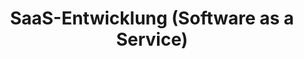 ---
title: SaaS-Entwicklung (Software as a Service)
name: SaaS-Entwicklung
icon: "mdi:cloud-outline" 
slug: saas-entwicklung
shortDescription: Wir bringen deine Software insRecurring Revenue-Modell - mit erfolgreicher SaaS-Entwicklung! 

description: Du hast eine Software-Idee und willst ein skalierbares Abomodell umsetzen? Unsere Experten machen deine Vision zum erfolgreichen SaaS-Business! Mit jahrelanger Erfahrung in der Entwicklung von Cloud-Software beraten wir dich von der ersten Idee bis zum laufenden Betrieb. Wir konzipieren deine SaaS-Architektur, entwickeln die optimale Codebase und gehen sicher, dass deine Software performant skaliert. Profitiere von unserem Know-how für ein schnell wachsendes und zukunftssicheres SaaS-Geschäft! Lass uns reden und deine Software in die Cloud bringen!

keywords:
  - SaaS-Entwicklung
  - Cloud-Software
  - Abonnementsoftware
  - SaaS Business

faqSection:
  heading: Häufig gestellte Fragen
  questions:
    - question: Für welche Branchen entwickelt ihr SaaS-Lösungen?
      answer: Unsere Expertise ist branchenunabhängig einsetzbar - sprech uns an!
    - question: Übernehmt ihr auch Konzeption und Beratung?
      answer: Ja, wir unterstützen dich gerne bei der Ausarbeitung der SaaS-Strategie und Architektur. 
    - question: Verwaltet ihr auch den laufenden SaaS-Betrieb?
      answer: Ja, wir können auf Wunsch auch den Managed Service deine SaaS übernehmen.
    - question: Wie erfolgt die Integration in bestehende Systeme?
      answer: Durch offene Schnittstellen und APIs integrieren wir deine SaaS nahtlos.
    - question: Bietet ihr auch Cloud-Entwicklung jenseits von SaaS?  
      answer: Ja, unsere Expertise umfasst sämtliche Cloud-Anwendungsfälle.
    - question: Wie läuft das Projektmanagement ab?
      answer: Agil und eng mit dir abgestimmt, mit täglichen Updates zum Status. 
    - question: Verwenden Sie moderne Tech-Stacks?
      answer: Wir setzen auf aktuelle Technologien, bleiben aber pragmatisch.
    - question: Bietet ihr Festpreise oder Abrechnung nach Aufwand?
      answer: Bei klar definiertem Scope bieten wir sehr gerne Festpreise an.
    - question: Wie kann ich eure Dienstleistung beauftragen?
      answer: Spreche uns einfach an, wir unterbreiten dir ein Angebot.
    - question: Verfügen ihr über Referenzen?
      answer: Ja, wir können Ihnen Referenzen erfolgreicher SaaS-Kunden vorweisen.

benefitsSection:
  title: Unsere Stärken in der SaaS-Entwicklung
  description: "Von diesen Vorteilen profitierst du bei deiner SaaS-Entwicklung mit uns:"
  benefits:
    - Langjährige Erfahrung in der Entwicklung und dem Betrieb von SaaS-Lösungen
    - Unterstützung über den gesamten Lebenszyklus hinweg
    - SaaS-Expertise aus Anwendersicht und Software-Perspektive
    - Nahtlose Integration in bestehende Systeme 
    - optional auch Managed Services für dein SaaS
    - Hoher Qualitätsanspruch auch bei großen Datenmengen
    - Flexible, agile Prozesse für schnelle Iterationen
    - Fairer Festpreis statt Aufwand-Abrechnung
    - Modernste Tech-Stacks und bewährte Best Practices
    - "Top-Referenzen: Zufriedene Kunden und erfolgreiche Projekte"
---